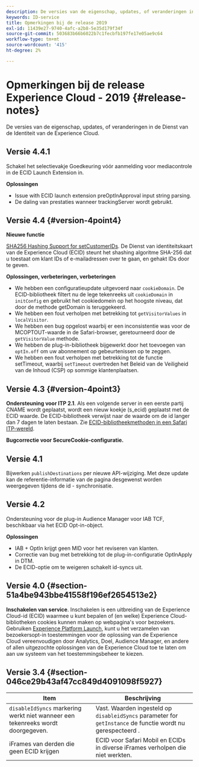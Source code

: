 ```yaml
---
description: De versies van de eigenschap, updates, of veranderingen in de Dienst van de Identiteit van de Experience Cloud.
keywords: ID-service
title: Opmerkingen bij de release 2019
exl-id: 11439e27-9740-4afc-a2b8-5e35d179f34f
source-git-commit: 503683b66b6022b7c1fecbfb197fe17e05ae9c64
workflow-type: tm+mt
source-wordcount: '415'
ht-degree: 2%

---
```


# Opmerkingen bij de release Experience Cloud - 2019 {#release-notes}

De versies van de eigenschap, updates, of veranderingen in de Dienst van de Identiteit van de Experience Cloud.

## Versie 4.4.1

Schakel het selectievakje Goedkeuring vóór aanmelding voor mediacontrole in de ECID Launch Extension in.

**Oplossingen**

* Issue with ECID launch extension preOptInApproval input string parsing.
* De daling van prestaties wanneer trackingServer wordt gebruikt.

## Versie 4.4 {#version-4point4}

**Nieuwe functie**

[SHA256 Hashing Support for setCustomerIDs](/help/reference/hashing-support.md). De Dienst van identiteitskaart van de Experience Cloud (ECID) steunt het shashing algoritme SHA-256 dat u toestaat om klant IDs of e-mailadressen over te gaan, en gehakt IDs door te geven.

**Oplossingen, verbeteringen, verbeteringen**

* We hebben een configuratieupdate uitgevoerd naar `cookieDomain`. De ECID-bibliotheek filtert nu de lege tekenreeks uit `cookieDomain` in `initConfig` en gebruikt het cookiedomein op het hoogste niveau, dat door de methode getDomain is teruggekeerd.
* We hebben een fout verholpen met betrekking tot `getVisitorValues` in `localVisitor`.
* We hebben een bug opgelost waarbij er een inconsistentie was voor de MCOPTOUT-waarde in de Safari-browser, geretourneerd door de `getVisitorValue` methode.
* We hebben de plug-in-bibliotheek bijgewerkt door het toevoegen van `optIn.off` om uw abonnement op gebeurtenissen op te zeggen.
* We hebben een fout verholpen met betrekking tot de functie setTimeout, waarbij `setTimeout` overtreden het Beleid van de Veiligheid van de Inhoud (CSP) op sommige klantenplaatsen.

## Versie 4.3 {#version-4point3}

**Ondersteuning voor ITP 2.1**. Als een volgende server in een eerste partij CNAME wordt geplaatst, wordt een nieuw koekje (s_ecid) geplaatst met de ECID waarde. De ECID-bibliotheek verwijst naar de waarde om de id langer dan 7 dagen te laten bestaan. Zie [ECID-bibliotheekmethoden in een Safari ITP-wereld](/help/reference/ecid-library-methods.md).

**Bugcorrectie voor SecureCookie-configuratie.**

## Versie 4.1

Bijwerken `publishDestinations` per nieuwe API-wijziging. Met deze update kan de referentie-informatie van de pagina desgewenst worden weergegeven tijdens de id - synchronisatie.

## Versie 4.2

Ondersteuning voor de plug-in Audience Manager voor IAB TCF, beschikbaar via het ECID Opt-in-object.

**Oplossingen**

* IAB + OptIn krijgt geen MID voor het reviseren van klanten.
* Correctie van bug met betrekking tot de plug-in-configuratie OptInApply in DTM.
* De ECID-optie om te weigeren schakelt id-syncs uit.

## Versie 4.0 {#section-51a4be943bbe41558f196ef2654513e2}

**Inschakelen van service**. Inschakelen is een uitbreiding van de Experience Cloud-id (ECID) waarmee u kunt bepalen of (en welke) Experience Cloud-bibliotheken cookies kunnen maken op webpagina&#39;s voor bezoekers. Gebruiken [Experience Platform Launch](https://experienceleague.adobe.com/docs/experience-platform/tags/home.html?lang=nl), kunt u het verzamelen van bezoekersopt-in toestemmingen voor de oplossing van de Experience Cloud vereenvoudigen door Analytics, Doel, Audience Manager, en andere of allen uitgezochte oplossingen van de Experience Cloud toe te laten om aan uw systeem van het toestemmingsbeheer te kiezen.

## Versie 3.4 {#section-046ce29b43af47cc849d4091098f5927}

| Item | Beschrijving |
|---|---|
| `disableIdSyncs` markering werkt niet wanneer een tekenreeks wordt doorgegeven. | Vast. Waarden ingesteld op `disableidSyncs` parameter for `getInstance` de functie wordt nu gerespecteerd . |
| iFrames van derden die geen ECID krijgen | ECID voor Safari Mobil en ECIDs in diverse iFrames verholpen die niet werkten. |
